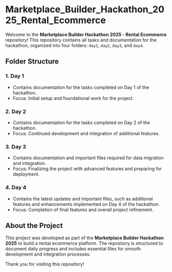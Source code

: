 # Marketplace_Builder_Hackathon_2025_Rental_Ecommerce

Welcome to the **Marketplace Builder Hackathon 2025 - Rental Ecommerce** repository! This repository contains all tasks and documentation for the hackathon, organized into four folders: `day1`, `day2`, `day3`, and `day4`.

## Folder Structure

### 1. **Day 1**
   - Contains documentation for the tasks completed on Day 1 of the hackathon.
   - Focus: Initial setup and foundational work for the project.

### 2. **Day 2**
   - Contains documentation for the tasks completed on Day 2 of the hackathon.
   - Focus: Continued development and integration of additional features.

### 3. **Day 3**
   - Contains documentation and important files required for data migration and integration.
   - Focus: Finalizing the project with advanced features and preparing for deployment.

### 4. **Day 4**
   - Contains the latest updates and important files, such as additional features and enhancements implemented on Day 4 of the hackathon.
   - Focus: Completion of final features and overall project refinement.

## About the Project

This project was developed as part of the **Marketplace Builder Hackathon 2025** to build a rental ecommerce platform. The repository is structured to document daily progress and includes essential files for smooth development and integration processes.

Thank you for visiting this repository!

